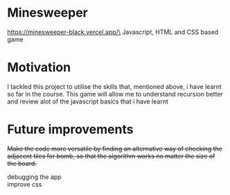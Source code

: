 # Minesweeper
https://minesweeper-black.vercel.app/\
Javascript, HTML and CSS based game

# Motivation
I tackled this project to utilise the skills that, mentioned above, i have learnt so far in the course.
This game will allow me to understand recursion better and review alot of the javascript basics that i have learnt

# Future improvements
~~Make the code more versatile by finding an alternative way of checking the adjacent tiles for bomb, so that the algorithm works no matter the size of the board.~~

debugging the app\
improve css
